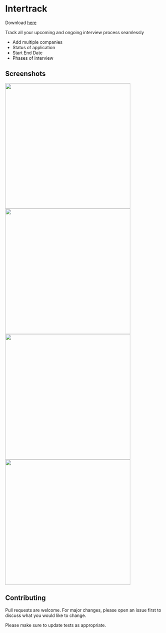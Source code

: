 # Intertrack

Download [here](https://drive.google.com/file/d/1TTRCYFj0x3QWmrFLDN7X5t7_2RqbBGrd/view?usp=sharing)

Track all your upcoming and ongoing interview process seamlessly

- Add multiple companies
- Status of application
- Start End Date
- Phases of interview

## Screenshots
<img src="https://user-images.githubusercontent.com/54329870/120926740-d0f8f680-c6fb-11eb-8327-63f81fcf13d2.png" height=400> <img src="https://user-images.githubusercontent.com/54329870/120926742-d35b5080-c6fb-11eb-9e32-47531e705b4d.png" height=400> <img src="https://user-images.githubusercontent.com/54329870/120926744-d3f3e700-c6fb-11eb-96c9-192013a826fc.png" height=400> <img src="https://user-images.githubusercontent.com/54329870/120926745-d5251400-c6fb-11eb-90be-6fe8844d89be.png" height=400>

## Contributing
Pull requests are welcome. For major changes, please open an issue first to discuss what you would like to change.

Please make sure to update tests as appropriate.
